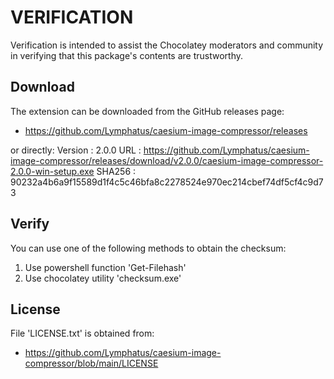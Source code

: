 # VERIFICATION
Verification is intended to assist the Chocolatey moderators and community in verifying that this package's contents are trustworthy.

## Download
The extension can be downloaded from the GitHub releases page:
- https://github.com/Lymphatus/caesium-image-compressor/releases

or directly:
Version : 2.0.0
URL     : https://github.com/Lymphatus/caesium-image-compressor/releases/download/v2.0.0/caesium-image-compressor-2.0.0-win-setup.exe
SHA256  : 90232a4b6a9f15589d1f4c5c46bfa8c2278524e970ec214cbef74df5cf4c9d73

## Verify
You can use one of the following methods to obtain the checksum:
1. Use powershell function 'Get-Filehash'
2. Use chocolatey utility 'checksum.exe'


## License
File 'LICENSE.txt' is obtained from:
- https://github.com/Lymphatus/caesium-image-compressor/blob/main/LICENSE
